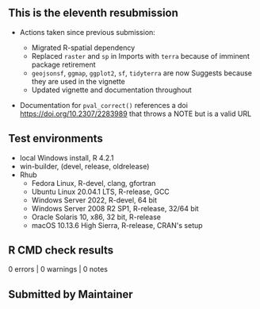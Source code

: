 ## This is the eleventh resubmission

* Actions taken since previous submission:
  * Migrated R-spatial dependency
  * Replaced `raster` and `sp` in Imports with `terra` because of imminent package retirement
  * `geojsonsf`, `ggmap`, `ggplot2`, `sf`, `tidyterra` are now Suggests because they are used in the vignette
  * Updated vignette and documentation throughout

* Documentation for `pval_correct()` references a doi <https://doi.org/10.2307/2283989> that throws a NOTE but is a valid URL
  
## Test environments
* local Windows install, R 4.2.1
* win-builder, (devel, release, oldrelease)
* Rhub
  * Fedora Linux, R-devel, clang, gfortran
  * Ubuntu Linux 20.04.1 LTS, R-release, GCC
  * Windows Server 2022, R-devel, 64 bit
  * Windows Server 2008 R2 SP1, R-release, 32/64 bit
  * Oracle Solaris 10, x86, 32 bit, R-release
  * macOS 10.13.6 High Sierra, R-release, CRAN's setup

## R CMD check results
0 errors | 0 warnings | 0 notes

## Submitted by Maintainer

